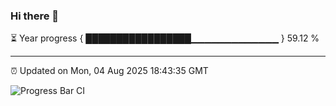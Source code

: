 ### Hi there 👋

⏳ Year progress { █████████████████▁▁▁▁▁▁▁▁▁▁▁▁▁ } 59.12 %

---

⏰ Updated on Mon, 04 Aug 2025 18:43:35 GMT

![Progress Bar CI](https://github.com/DhruviPatel157/GitHub-Actions-Demo/workflows/Progress%20Bar%20CI/badge.svg)
